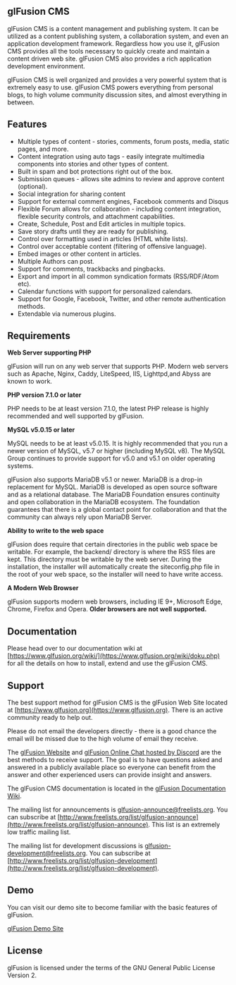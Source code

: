 ## glFusion CMS

glFusion CMS is a content management and publishing system. It can be utilized
as a content publishing system, a collaboration system, and even an application
development framework. Regardless how you use it, glFusion CMS provides all the
tools necessary to quickly create and maintain a content driven web site.
glFusion CMS also provides a rich application development environment.

glFusion CMS is well organized and provides a very powerful system that is
extremely easy to use. glFusion CMS powers everything from personal blogs, to
high volume community discussion sites, and almost everything in between.

## Features

* Multiple types of content - stories, comments, forum posts, media, static pages, and more.
* Content integration using auto tags - easily integrate multimedia components
  into stories and other types of content.
* Built in spam and bot protections right out of the box.
* Submission queues - allows site admins to review and approve content (optional).
* Social integration for sharing content
* Support for external comment engines, Facebook comments and Disqus
* Flexible Forum allows for collaboration - including content integration,
  flexible security controls, and attachment capabilities.
* Create, Schedule, Post and Edit articles in multiple topics.
* Save story drafts until they are ready for publishing.
* Control over formatting used in articles (HTML white lists).
* Control over acceptable content (filtering of offensive language).
* Embed images or other content in articles.
* Multiple Authors can post.
* Support for comments, trackbacks and pingbacks.
* Export and import in all common syndication formats (RSS/RDF/Atom etc).
* Calendar functions with support for personalized calendars.
* Support for Google, Facebook, Twitter, and other remote authentication methods.
* Extendable via numerous plugins.

## Requirements

**Web Server supporting PHP**

glFusion will run on any web server that supports PHP. Modern web servers such
as Apache, Nginx, Caddy, LiteSpeed, IIS, Lighttpd,and Abyss are known to work.

**PHP version 7.1.0 or later**

PHP needs to be at least version 7.1.0, the latest PHP release is highly
recommended and well supported by glFusion.

**MySQL v5.0.15 or later**

MySQL needs to be at least v5.0.15. It is highly recommended that you run a newer
version of MySQL, v5.7 or higher (including MySQL v8). The MySQL Group continues
to provide support for v5.0 and v5.1 on older operating systems.

glFusion also supports MariaDB v5.1 or newer. MariaDB is a drop-in replacement for
MySQL. MariaDB is developed as open source software and as a relational database.
The MariaDB Foundation ensures continuity and open collaboration in the MariaDB
ecosystem. The foundation guarantees that there is a global contact point for
collaboration and that the community can always rely upon MariaDB Server.

**Ability to write to the web space**

glFusion does require that certain directories in the public web space be
writable. For example, the backend/ directory is where the RSS files are
kept. This directory must be writable by the web server. During the
installation, the installer will automatically create the siteconfig.php
file in the root of your web space, so the installer will need to have
write access.

**A Modern Web Browser**

glFusion supports modern web browsers, including IE 9+, Microsoft Edge, Chrome,
Firefox and Opera. **Older browsers are not well supported.**

## Documentation

Please head over to our documentation wiki at [https://www.glfusion.org/wiki/](https://www.glfusion.org/wiki/doku.php) for all the details on how to
install, extend and use the glFusion CMS.

## Support

The best support method for glFusion CMS is the glFusion Web Site located at
[https://www.glfusion.org](https://www.glfusion.org).  There is an active community ready to help out.

Please do not email the developers directly - there is a good chance the email will be
missed due to the high volume of email they receive.

The [glFusion Website](https://www.glfusion.org) and [glFusion Online Chat hosted by Discord](https://discord.gg/aESFqh6) are the best methods to receive support. The goal is to have questions asked and answered in a publicly available place so everyone can benefit from the answer and other experienced users can provide insight and answers.

The glFusion CMS documentation is located in the [glFusion Documentation Wiki](https://www.glfusion.org/wiki/doku.php).

The mailing list for announcements is glfusion-announce@freelists.org. You can
subscribe at [http://www.freelists.org/list/glfusion-announce](http://www.freelists.org/list/glfusion-announce). This list is an
extremely low traffic mailing list.

The mailing list for development discussions is
glfusion-development@freelists.org. You can subscribe at
[http://www.freelists.org/list/glfusion-development](http://www.freelists.org/list/glfusion-development).

## Demo

You can visit our demo site to become familiar with the basic features of
glFusion.

[glFusion Demo Site](https://demo.glfusion.org)

## License
glFusion is licensed under the terms of the GNU General Public License
Version 2.

